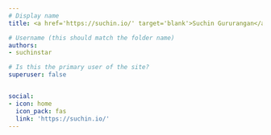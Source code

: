 ```yaml
---
# Display name
title: <a href='https://suchin.io/' target='blank'>Suchin Gururangan</a>*

# Username (this should match the folder name)
authors:
- suchinstar

# Is this the primary user of the site?
superuser: false


social:
- icon: home
  icon_pack: fas
  link: 'https://suchin.io/'
---
```

